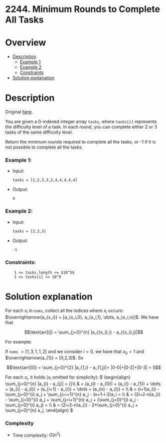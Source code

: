 
# 2244. Minimum Rounds to Complete All Tasks
# Overview
- [Description](#description)
  - [Example 1](#example-1)
  - [Example 2](#example-2)
  - [Constraints](#constraints)
- [Solution explanation](#solution-explanation)

# Description
Original [here](https://leetcode.com/problems/minimum-rounds-to-complete-all-tasks/description/).

You are given a 0-indexed integer array `tasks`, where `tasks[i]` represents the difficulty level of a task. In each round, you can complete either 2 or 3 tasks of the same difficulty level.

Return the minimum rounds required to complete all the tasks, or -1 if it is not possible to complete all the tasks.

### Example 1:
- Input:
  ```
  tasks = [2,2,3,3,2,4,4,4,4,4]
  ```
- Output:
  ```
  4
  ```

### Example 2:
- Input:
  ```
  tasks = [2,3,3]
  ```
- Output:
  ```
  -1
  ```

### Constraints:
```
    1 <= tasks.length <= $10^5$
    1 <= tasks[i] <= 10^9
```

# Solution explanation
For each $x_i$ in `nums`, collect all the indices where $x_i$ occurs: $\overrightarrow{a_{x_i}} = [a_{x_i,0}, a_{x_i,1}, \dots, a_{x_i,n}]$.
We have that 
```math
\text{arr[i]} = \sum_{j=0}^{n} |a_{{x_i},i} - a_{{x_i},j}|
```

For example:

If `nums` $= [1,3,1,1,2]$ and we consider $i=0$, we have that $x_0 = 1$ and $\overrightarrow{a_{1}} = [0,2,3]$. So
```math
\text{arr[0]} = \sum_{j=0}^{2} |a_{1,i} - a_{1,j}|= |0-0|+|0-2|+|0-3| = 5
```


For each $x_i$, it holds ($x_i$ omitted for simplicity):
$`
\begin{align}
\sum_{j=0}^{n} |a_{i} - a_{j}| = {}\\
& = (a_{i} - a_{0}) + (a_{i} - a_{1}) + \dots + (a_{i} - a_{i}) + (a_{i+1} - a_{i}) + \dots + (a_{n} - a_{i}) = \\
& = (i+1)a_{i} - \sum_{j=0}^{i} a_j + \sum_{j=i+1}^{n} a_j - (n+1-i-2)a_i = \\
& = (2i+2-n)a_{i} - \sum_{j=0}^{i} a_j + \sum_{j=i+1}^{n} a_j + (\sum_{j=0}^{i} a_j - \sum_{j=0}^{i} a_j) = \\
& = (2i+2-n)a_{i} - 2*\sum_{j=0}^{i} a_j + \sum_{j=0}^{n} a_j. 
\end{align}
`$

### Complexity
- Time complexity: $O(n^2)$
